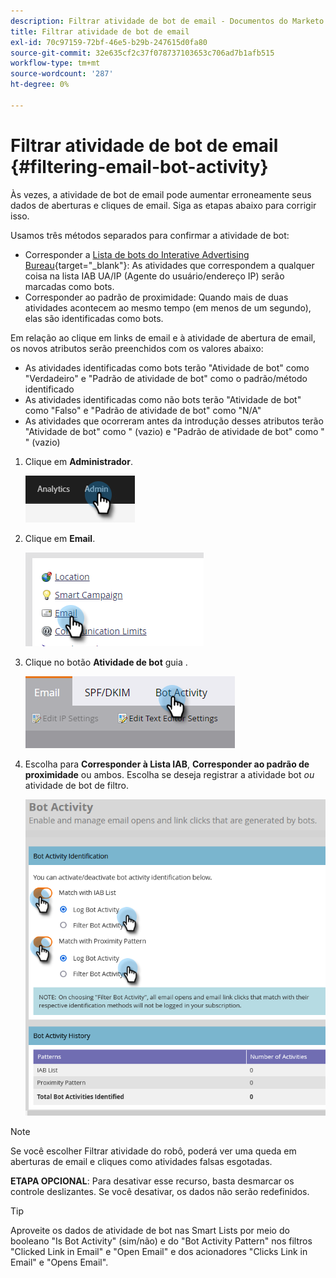 ```yaml
---
description: Filtrar atividade de bot de email - Documentos do Marketo - Documentação do produto
title: Filtrar atividade de bot de email
exl-id: 70c97159-72bf-46e5-b29b-247615d0fa80
source-git-commit: 32e635cf2c37f078737103653c706ad7b1afb515
workflow-type: tm+mt
source-wordcount: '287'
ht-degree: 0%

---
```


# Filtrar atividade de bot de email {#filtering-email-bot-activity}

Às vezes, a atividade de bot de email pode aumentar erroneamente seus dados de aberturas e cliques de email. Siga as etapas abaixo para corrigir isso.

Usamos três métodos separados para confirmar a atividade de bot:

* Corresponder a [Lista de bots do Interative Advertising Bureau](https://www.iab.com/guidelines/iab-abc-international-spiders-bots-list/){target=&quot;_blank&quot;}: As atividades que correspondem a qualquer coisa na lista IAB UA/IP (Agente do usuário/endereço IP) serão marcadas como bots.
* Corresponder ao padrão de proximidade: Quando mais de duas atividades acontecem ao mesmo tempo (em menos de um segundo), elas são identificadas como bots.

Em relação ao clique em links de email e à atividade de abertura de email, os novos atributos serão preenchidos com os valores abaixo:

* As atividades identificadas como bots terão &quot;Atividade de bot&quot; como &quot;Verdadeiro&quot; e &quot;Padrão de atividade de bot&quot; como o padrão/método identificado
* As atividades identificadas como não bots terão &quot;Atividade de bot&quot; como &quot;Falso&quot; e &quot;Padrão de atividade de bot&quot; como &quot;N/A&quot;
* As atividades que ocorreram antes da introdução desses atributos terão &quot;Atividade de bot&quot; como &quot; (vazio) e &quot;Padrão de atividade de bot&quot; como &quot; &quot; (vazio)

1. Clique em **Administrador**.

   ![](assets/filtering-email-bot-activity-1.png)

1. Clique em **Email**.

   ![](assets/filtering-email-bot-activity-2.png)

1. Clique no botão **Atividade de bot** guia .

   ![](assets/filtering-email-bot-activity-3.png)

1. Escolha para **Corresponder à Lista IAB**, **Corresponder ao padrão de proximidade** ou ambos. Escolha se deseja registrar a atividade bot _ou_ atividade de bot de filtro.

   ![](assets/filtering-email-bot-activity-4.png)

>[!NOTE]
>
>Se você escolher Filtrar atividade do robô, poderá ver uma queda em aberturas de email e cliques como atividades falsas esgotadas.

**ETAPA OPCIONAL**: Para desativar esse recurso, basta desmarcar os controle deslizantes. Se você desativar, os dados não serão redefinidos.

>[!TIP]
>
>Aproveite os dados de atividade de bot nas Smart Lists por meio do booleano &quot;Is Bot Activity&quot; (sim/não) e do &quot;Bot Activity Pattern&quot; nos filtros &quot;Clicked Link in Email&quot; e &quot;Open Email&quot; e dos acionadores &quot;Clicks Link in Email&quot; e &quot;Opens Email&quot;.
